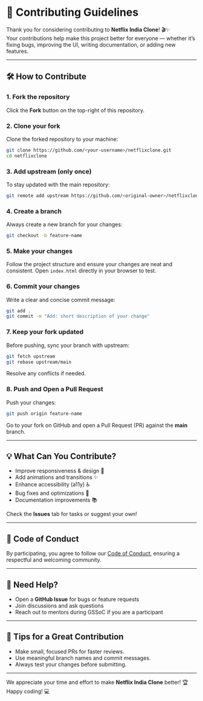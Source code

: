# 🤝 Contributing Guidelines

Thank you for considering contributing to **Netflix India Clone**! 🎬✨  
Your contributions help make this project better for everyone — whether it’s fixing bugs, improving the UI, writing documentation, or adding new features.

---

## 🛠 How to Contribute

### 1. Fork the repository
Click the **Fork** button on the top-right of this repository.

### 2. Clone your fork
Clone the forked repository to your machine:

```bash
git clone https://github.com/<your-username>/netflixclone.git
cd netflixclone
```

### 3. Add upstream (only once)
To stay updated with the main repository:

```bash
git remote add upstream https://github.com/<original-owner>/netflixclone.git
```

### 4. Create a branch
Always create a new branch for your changes:

```bash
git checkout -b feature-name
```

### 5. Make your changes
Follow the project structure and ensure your changes are neat and consistent. Open `index.html` directly in your browser to test.

### 6. Commit your changes
Write a clear and concise commit message:

```bash
git add .
git commit -m "Add: short description of your change"
```

### 7. Keep your fork updated
Before pushing, sync your branch with upstream:

```bash
git fetch upstream
git rebase upstream/main
```

Resolve any conflicts if needed.

### 8. Push and Open a Pull Request
Push your changes:

```bash
git push origin feature-name
```

Go to your fork on GitHub and open a Pull Request (PR) against the **main** branch.

---

## 💡 What Can You Contribute?

- Improve responsiveness & design 🎨
- Add animations and transitions ✨
- Enhance accessibility (a11y) ♿
- Bug fixes and optimizations 🐞
- Documentation improvements 📚

Check the **Issues** tab for tasks or suggest your own!

---

## 📜 Code of Conduct

By participating, you agree to follow our [Code of Conduct](CODE_OF_CONDUCT.md), ensuring a respectful and welcoming community.

---

## 🤝 Need Help?

- Open a **GitHub Issue** for bugs or feature requests
- Join discussions and ask questions
- Reach out to mentors during GSSoC if you are a participant

---

## 🚀 Tips for a Great Contribution

- Make small, focused PRs for faster reviews.
- Use meaningful branch names and commit messages.
- Always test your changes before submitting.

---

We appreciate your time and effort to make **Netflix India Clone** better! 🏆  
Happy coding! 💻

